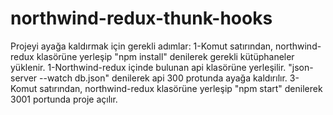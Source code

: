 # northwind-redux-thunk-hooks

Projeyi ayağa kaldırmak için gerekli adımlar:
1-Komut satırından, northwind-redux klasörüne yerleşip "npm install" denilerek gerekli kütüphaneler yüklenir.
1-Northwind-redux içinde bulunan api klasörüne yerleşilir. "json-server --watch db.json" denilerek api 300 protunda ayağa kaldırılır.
3-Komut satırından, northwind-redux klasörüne yerleşip "npm start" denilerek 3001 portunda proje açılır.
